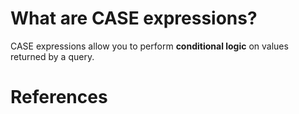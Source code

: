 # What are CASE expressions? 

CASE expressions allow you to perform **conditional logic** on values returned by a query. 

# References 
